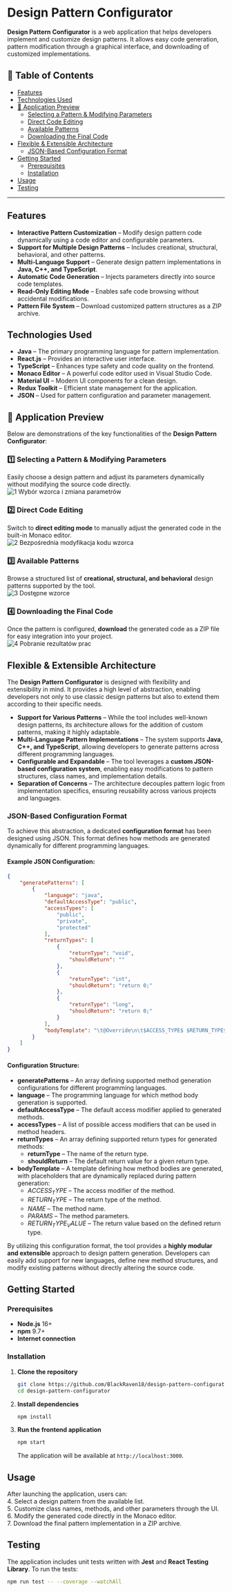 
# Design Pattern Configurator

**Design Pattern Configurator** is a web application that helps developers implement and customize design patterns. It allows easy code generation, pattern modification through a graphical interface, and downloading of customized implementations.  

## 📑 Table of Contents  

- [Features](#features)  
- [Technologies Used](#technologies-used)  
- [🎥 Application Preview](#-application-preview)  
  - [Selecting a Pattern & Modifying Parameters](#1️⃣-selecting-a-pattern--modifying-parameters)  
  - [Direct Code Editing](#2️⃣-direct-code-editing)  
  - [Available Patterns](#3️⃣-available-patterns)  
  - [Downloading the Final Code](#4️⃣-downloading-the-final-code)  
- [Flexible & Extensible Architecture](#flexible--extensible-architecture)  
  - [JSON-Based Configuration Format](#json-based-configuration-format)  
- [Getting Started](#getting-started)  
  - [Prerequisites](#prerequisites)  
  - [Installation](#installation)  
- [Usage](#usage)  
- [Testing](#testing)  

---

## Features  

- **Interactive Pattern Customization** – Modify design pattern code dynamically using a code editor and configurable parameters.  
- **Support for Multiple Design Patterns** – Includes creational, structural, behavioral, and other patterns.  
- **Multi-Language Support** – Generate design pattern implementations in **Java, C++, and TypeScript**.  
- **Automatic Code Generation** – Injects parameters directly into source code templates.  
- **Read-Only Editing Mode** – Enables safe code browsing without accidental modifications.  
- **Pattern File System** – Download customized pattern structures as a ZIP archive.  

## Technologies Used  

- **Java** – The primary programming language for pattern implementation.  
- **React.js** – Provides an interactive user interface.  
- **TypeScript** – Enhances type safety and code quality on the frontend.  
- **Monaco Editor** – A powerful code editor used in Visual Studio Code.  
- **Material UI** – Modern UI components for a clean design.  
- **Redux Toolkit** – Efficient state management for the application.  
- **JSON** – Used for pattern configuration and parameter management.  

## 🎥 Application Preview  

Below are demonstrations of the key functionalities of the **Design Pattern Configurator**:  

### 1️⃣ Selecting a Pattern & Modifying Parameters  
Easily choose a design pattern and adjust its parameters dynamically without modifying the source code directly.  
![1  Wybór wzorca i zmiana parametrów](https://github.com/user-attachments/assets/47ace4a7-978c-41f6-a4b0-dbdc912b2d9f)  

### 2️⃣ Direct Code Editing  
Switch to **direct editing mode** to manually adjust the generated code in the built-in Monaco editor.  
![2  Bezpośrednia modyfikacja kodu wzorca](https://github.com/user-attachments/assets/f1c54392-6dab-4b85-8fc5-f3e8d4ecc0ab)  

### 3️⃣ Available Patterns  
Browse a structured list of **creational, structural, and behavioral** design patterns supported by the tool.  
![3  Dostępne wzorce](https://github.com/user-attachments/assets/7bd4c94f-e729-4f92-b4ff-97537ffa20cf)  

### 4️⃣ Downloading the Final Code  
Once the pattern is configured, **download** the generated code as a ZIP file for easy integration into your project.  
![4  Pobranie rezultatów prac](https://github.com/user-attachments/assets/efe68d14-2ad8-4f98-aa8a-304bcdc98491)  

## Flexible & Extensible Architecture  

The **Design Pattern Configurator** is designed with flexibility and extensibility in mind. It provides a high level of abstraction, enabling developers not only to use classic design patterns but also to extend them according to their specific needs.  

- **Support for Various Patterns** – While the tool includes well-known design patterns, its architecture allows for the addition of custom patterns, making it highly adaptable.  
- **Multi-Language Pattern Implementations** – The system supports **Java, C++, and TypeScript**, allowing developers to generate patterns across different programming languages.  
- **Configurable and Expandable** – The tool leverages a **custom JSON-based configuration system**, enabling easy modifications to pattern structures, class names, and implementation details.  
- **Separation of Concerns** – The architecture decouples pattern logic from implementation specifics, ensuring reusability across various projects and languages.  

### JSON-Based Configuration Format  

To achieve this abstraction, a dedicated **configuration format** has been designed using JSON. This format defines how methods are generated dynamically for different programming languages.  

#### Example JSON Configuration:  
```json
{
    "generatePatterns": [
        {
            "language": "java",
            "defaultAccessType": "public",
            "accessTypes": [
                "public",
                "private",
                "protected"
            ],
            "returnTypes": [
                {
                    "returnType": "void",
                    "shouldReturn": ""
                },
                {
                    "returnType": "int",
                    "shouldReturn": "return 0;"
                },
                {
                    "returnType": "long",
                    "shouldReturn": "return 0;"
                }
            ],
            "bodyTemplate": "\t@Override\n\t$ACCESS_TYPE$ $RETURN_TYPE$ $NAME$($PARAMS$){\n\t\t$RETURN_TYPE_VALUE$\n\t}"
        }
    ]
}
```  

#### Configuration Structure:  

- **generatePatterns** – An array defining supported method generation configurations for different programming languages.  
- **language** – The programming language for which method body generation is supported.  
- **defaultAccessType** – The default access modifier applied to generated methods.  
- **accessTypes** – A list of possible access modifiers that can be used in method headers.  
- **returnTypes** – An array defining supported return types for generated methods:  
  - **returnType** – The name of the return type.  
  - **shouldReturn** – The default return value for a given return type.  
- **bodyTemplate** – A template defining how method bodies are generated, with placeholders that are dynamically replaced during pattern generation:  
  - *$ACCESS_TYPE$* – The access modifier of the method.  
  - *$RETURN_TYPE$* – The return type of the method.  
  - *$NAME$* – The method name.  
  - *$PARAMS$* – The method parameters.  
  - *$RETURN_TYPE_VALUE$* – The return value based on the defined return type.  

By utilizing this configuration format, the tool provides a **highly modular and extensible** approach to design pattern generation. Developers can easily add support for new languages, define new method structures, and modify existing patterns without directly altering the source code.  

## Getting Started  

### Prerequisites  

- **Node.js** 16+  
- **npm** 9.7+  
- **Internet connection**  

### Installation  

1. **Clone the repository**  
   ```bash
   git clone https://github.com/BlackRaven18/design-pattern-configurator.git  
   cd design-pattern-configurator 
   ```  

2. **Install dependencies**  
   ```bash
   npm install  
   ```  

3. **Run the frontend application**  
   ```bash
   npm start  
   ```  
   The application will be available at `http://localhost:3000`.  

## Usage  

After launching the application, users can:  
4. Select a design pattern from the available list.  
5. Customize class names, methods, and other parameters through the UI.  
6. Modify the generated code directly in the Monaco editor.  
7. Download the final pattern implementation in a ZIP archive.  

## Testing  

The application includes unit tests written with **Jest** and **React Testing Library**. To run the tests:  
```bash
npm run test -- --coverage --watchAll  
```
